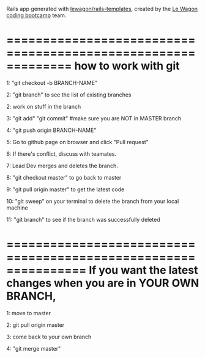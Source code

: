 Rails app generated with [lewagon/rails-templates](https://github.com/lewagon/rails-templates), created by the [Le Wagon coding bootcamp](https://www.lewagon.com) team.

=============================================================
how to work with git
=============================================================

1: "git checkout -b BRANCH-NAME"

2: "git branch" to see the list of existing branches

2: work on stuff in the branch

3: "git add" "git commit" #make sure you are NOT in MASTER branch

4: "git push origin BRANCH-NAME"

5: Go to github page on browser and click "Pull request"

6: If there's conflict, discuss with teamates.

7: Lead Dev merges and deletes the branch.

8: "git checkout master" to go back to master

9: "git pull origin master" to get the latest code

10: "git sweep" on your terminal to delete the branch from your local machine

11: "git branch" to see if the branch was successfully deleted

===============================================================
If you want the latest changes when you are in YOUR OWN BRANCH,
===============================================================
1: move to master

2: git pull origin master

3: come back to your own branch

4: "git merge master"

